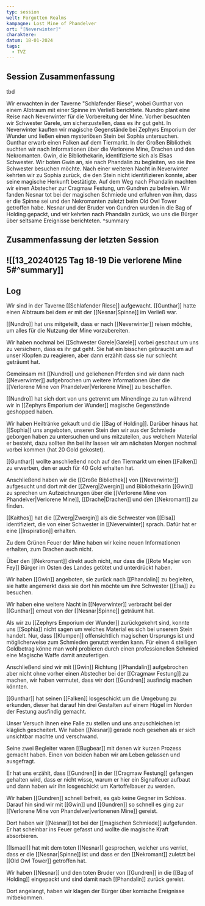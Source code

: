 ```yaml
---
typ: session
welt: Forgotten Realms
kampagne: Lost Mine of Phandelver
ort: "[Neverwinter]"
charaktere: 
datum: 18-01-2024
tags:
  - TVZ
---
```

## Session Zusammenfassung
tbd

Wir erwachten in der Taverne "Schlafender Riese", wobei Gunthar von einem Albtraum mit einer Spinne im Verließ berichtete. Nundro plant eine Reise nach Neverwinter für die Vorbereitung der Mine. Vorher besuchten wir Schwester Garele, um sicherzustellen, dass es ihr gut geht. In Neverwinter kauften wir magische Gegenstände bei Zephyrs Emporium der Wunder und ließen einen mysteriösen Stein bei Sophia untersuchen. Gunthar erwarb einen Falken auf dem Tiermarkt. In der Großen Bibliothek suchten wir nach Informationen über die Verlorene Mine, Drachen und den Nekromanten. Gwin, die Bibliothekarin, identifizierte sich als Elsas Schwester. Wir boten Gwin an, sie nach Phandalin zu begleiten, wo sie ihre Schwester besuchen möchte. Nach einer weiteren Nacht in Neverwinter kehrten wir zu Sophia zurück, die den Stein nicht identifizieren konnte, aber seine magische Herkunft bestätigte. Auf dem Weg nach Phandalin machten wir einen Abstecher zur Cragmaw Festung, um Gundren zu befreien. Wir fanden Nesnar tot bei der magischen Schmiede und erfuhren von ihm, dass er die Spinne sei und den Nekromanten zuletzt beim Old Owl Tower getroffen habe. Nesnar und der Bruder von Gundren wurden in die Bag of Holding gepackt, und wir kehrten nach Phandalin zurück, wo uns die Bürger über seltsame Ereignisse berichteten.
^summary

## Zusammenfassung der letzten Session

![[13_20240125 Tag 18-19 Die verlorene Mine 5#^summary]]
---

## Log


Wir sind in der Taverne [[Schlafender Riese]] aufgewacht. [[Gunthar]] hatte einen Albtraum bei dem er mit der [[Nesnar|Spinne]] im Verließ war.

[[Nundro]] hat uns mitgeteilt, dass er nach [[Neverwinter]] reisen möchte, um alles für die Nutzung der Mine vorzubereiten.

Wir haben nochmal bei [[Schwester Garele|Garele]] vorbei geschaut um uns zu versichern, dass es ihr gut geht. Sie hat ein bisschen gebraucht um auf unser Klopfen zu reagieren, aber dann erzählt dass sie nur schlecht geträumt hat.

Gemeinsam mit [[Nundro]] und geliehenen Pferden sind wir dann nach [[Neverwinter]] aufgebrochen um weitere Informationen über die [[Verlorene Mine von Phandelver|Verlorene Mine]] zu beschaffen.

[[Nundro]] hat sich dort von uns getrennt um Minendinge zu tun während wir in [[Zephyrs Emporium der Wunder]] magische Gegenstände geshopped haben.

Wir haben Heiltränke gekauft und die [[Bag of Holding]]. Darüber hinaus hat [[Sophia]] uns angeboten, unseren Stein den wir aus der Schmiede geborgen haben zu untersuchen und uns mitzuteilen, aus welchem Material er besteht, dazu sollten ihn bei ihr lassen wir am nächsten Morgen nochmal vorbei kommen (hat 20 Gold gekostet).

[[Gunthar]] wollte anschließend noch auf den Tiermarkt um einen [[Falken]] zu erwerben, den er auch für 40 Gold erhalten hat.

Anschließend haben wir die [[Große Bibliothek]] von [[Neverwinter]] aufgesucht und dort mit der [[Zwerg|Zwergin]] und Bibliothekarin [[Gwin]] zu sprechen um Aufzeichnungen über die [[Verlorene Mine von Phandelver|Verlorene Mine]], [[Drache|Drachen]] und den [[Nekromant]] zu finden.

[[Kaithos]] hat die [[Zwerg|Zwergin]] als die Schwester von [[Elsa]] identifiziert, die von einer Schwester in [[Neverwinter]] sprach. Dafür hat er eine [[Inspiration]] erhalten.

Zu dem Grünen Feuer der Mine haben wir keine neuen Informationen erhalten, zum Drachen auch nicht.

Über den [[Nekromant]] direkt auch nicht, nur dass die [[Rote Magier von Fey]] Bürger im Osten des Landes getötet und unterdrückt haben.

Wir haben [[Gwin]] angeboten, sie zurück nach [[Phandalin]] zu begleiten, sie hatte angemerkt dass sie dort hin möchte um ihre Schwester [[Elsa]] zu besuchen.

Wir haben eine weitere Nacht in [[Neverwinter]] verbracht bei der [[Gunthar]] erneut von der [[Nesnar|Spinne]] geträumt hat.

Als wir zu [[Zephyrs Emporium der Wunder]] zurückgekehrt sind, konnte uns [[Sophia]] nicht sagen um welches Material es sich bei unserem Stein handelt. Nur, dass [[Klumpen]] offensichtlich magischen Ursprungs ist und möglicherweise zum Schmieden genutzt werden kann. Für einen 4 stelligen Goldbetrag könne man wohl probieren durch einen professionellen Schmied eine Magische Waffe damit anzufertigen.

Anschließend sind wir mit [[Gwin]] Richtung [[Phandalin]] aufgebrochen aber nicht ohne vorher einen Abstecher bei der [[Cragmaw Festung]] zu machen, wir haben vermutet, dass wir dort [[Gundren]] ausfindig machen könnten.

[[Gunthar]] hat seinen [[Falken]] losgeschickt um die Umgebung zu erkunden, dieser hat darauf hin drei Gestalten auf einem Hügel im Norden der Festung ausfindig gemacht.

Unser Versuch ihnen eine Falle zu stellen und uns anzuschleichen ist kläglich gescheitert. Wir haben [[Nesnar]] gerade noch gesehen als er sich unsichtbar machte und verschwand.

Seine zwei Begleiter waren [[Bugbear]] mit denen wir kurzen Prozess gemacht haben. Einen von beiden haben wir am Leben gelassen und ausgefragt.

Er hat uns erzählt, dass [[Gundren]] in der [[Cragmaw Festung]] gefangen gehalten wird, dass er nicht wisse, warum er hier ein Signalfeuer aufbaut und dann haben wir ihn losgeschickt um Kartoffelbauer zu werden.

Wir haben [[Gundren]] schnell befreit, es gab keine Gegner im Schloss. Darauf hin sind wir mit [[Gwin]] und [[Gundren]] so schnell es ging zur [[Verlorene Mine von Phandelver|verlonenen Mine]] gereist.

Dort haben wir [[Nesnar]] tot bei der [[magischen Schmiede]] aufgefunden. Er hat scheinbar ins Feuer gefasst und wollte die magische Kraft absorbieren.

[[Ismael]] hat mit dem toten [[Nesnar]] gesprochen, welcher uns verriet, dass er die [[Nesnar|Spinne]] ist und dass er den [[Nekromant]] zuletzt bei [[Old Owl Tower]] getroffen hat.

Wir haben [[Nesnar]] und den toten Bruder von [[Gundren]] in die [[Bag of Holding]] eingepackt und sind damit nach [[Phandalin]] zurück gereist.

Dort angelangt, haben wir klagen der Bürger über komische Ereignisse mitbekommen.